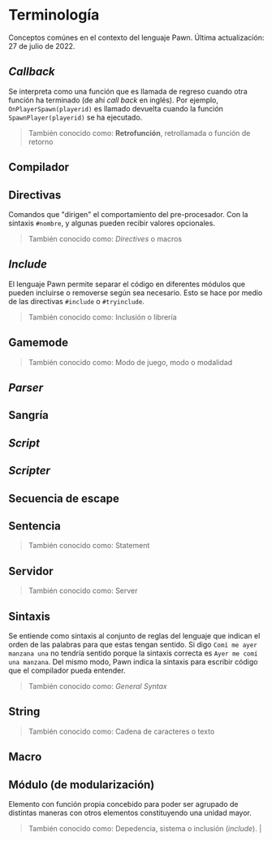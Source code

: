 # Terminología

Conceptos comúnes en el contexto del lenguaje Pawn.
Última actualización: 27 de julio de 2022.

## *Callback*
Se interpreta como una función que es llamada de regreso cuando otra función ha terminado (de ahí *call back* en inglés). Por ejemplo, `OnPlayerSpawn(playerid)` es llamado devuelta cuando la función `SpawnPlayer(playerid)` se ha ejecutado.

> También conocido como:
> **Retrofunción**, retrollamada o función de retorno

## Compilador

## Directivas 
Comandos que "dirigen" el comportamiento del pre-procesador. Con la sintaxis `#nombre`, y algunas pueden recibir valores opcionales. 
> También conocido como:
> *Directives* o macros 
## *Include* 
El lenguaje Pawn permite separar el código en diferentes módulos que pueden incluirse o removerse según sea necesario. Esto se hace por medio de las directivas `#include` o `#tryinclude`. 
> También conocido como:
> Inclusión o librería 
## Gamemode 
> También conocido como:
> Modo de juego, modo o modalidad
## *Parser*
## Sangría
## *Script* 
## *Scripter* 
## Secuencia de escape
## Sentencia 
> También conocido como:
> Statement 
## Servidor
> También conocido como:
> Server 
## Sintaxis 
Se entiende como sintaxis al conjunto de reglas del lenguaje que indican el orden de las palabras para que estas tengan sentido. Si digo `Comí me ayer manzana una` no tendría sentido porque la sintaxis correcta es `Ayer me comí una manzana`. Del mismo modo, Pawn indica la sintaxis para escribir código que el compilador pueda entender. 
> También conocido como:
> *General Syntax*
## String
> También conocido como:
> Cadena de caracteres o texto
## Macro

## Módulo (de modularización)
Elemento con función propia concebido para poder ser agrupado de distintas maneras con otros elementos constituyendo una unidad mayor. 
> También conocido como:
> Depedencia, sistema o inclusión (*include*). |

[^1]: Los términos en cursiva son, generalmente, **anglicismos** que se adaptan al español.